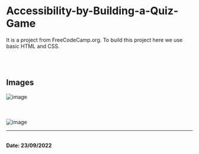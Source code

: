 # Accessibility-by-Building-a-Quiz-Game
It is a project from FreeCodeCamp.org. To build this project here we use basic HTML and CSS. 

<br><br>

## Images

![image](https://user-images.githubusercontent.com/75157104/191876861-73d74019-2343-4311-bf0d-6a7a7f1b39d3.png)
<br><br><br><br>
![image](https://user-images.githubusercontent.com/75157104/191876903-fad33181-48f3-42d0-b731-f1f88adab32d.png)



<hr>
<br>
<b> Date: 23/09/2022</b>
